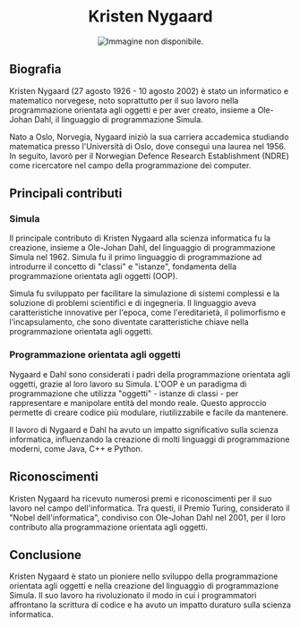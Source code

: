 <center>

# **Kristen Nygaard** #

![Immagine non disponibile.](https://upload.wikimedia.org/wikipedia/commons/b/bb/Kristen-Nygaard-SBLP-1997-head.png "Kristen Nygaard")

</center>

## **Biografia** ##

Kristen Nygaard (27 agosto 1926 - 10 agosto 2002) è stato un informatico e matematico norvegese, noto soprattutto per il suo lavoro nella programmazione orientata agli oggetti e per aver creato, insieme a Ole-Johan Dahl, il linguaggio di programmazione Simula.

Nato a Oslo, Norvegia, Nygaard iniziò la sua carriera accademica studiando matematica presso l'Università di Oslo, dove conseguì una laurea nel 1956. In seguito, lavorò per il Norwegian Defence Research Establishment (NDRE) come ricercatore nel campo della programmazione dei computer.

## **Principali contributi** ##

### **Simula** ###

Il principale contributo di Kristen Nygaard alla scienza informatica fu la creazione, insieme a Ole-Johan Dahl, del linguaggio di programmazione Simula nel 1962. Simula fu il primo linguaggio di programmazione ad introdurre il concetto di "classi" e "istanze", fondamenta della programmazione orientata agli oggetti (OOP).

Simula fu sviluppato per facilitare la simulazione di sistemi complessi e la soluzione di problemi scientifici e di ingegneria. Il linguaggio aveva caratteristiche innovative per l'epoca, come l'ereditarietà, il polimorfismo e l'incapsulamento, che sono diventate caratteristiche chiave nella programmazione orientata agli oggetti.

### **Programmazione orientata agli oggetti** ###

Nygaard e Dahl sono considerati i padri della programmazione orientata agli oggetti, grazie al loro lavoro su Simula. L'OOP è un paradigma di programmazione che utilizza "oggetti" - istanze di classi - per rappresentare e manipolare entità del mondo reale. Questo approccio permette di creare codice più modulare, riutilizzabile e facile da mantenere.

Il lavoro di Nygaard e Dahl ha avuto un impatto significativo sulla scienza informatica, influenzando la creazione di molti linguaggi di programmazione moderni, come Java, C++ e Python.

## **Riconoscimenti** ##

Kristen Nygaard ha ricevuto numerosi premi e riconoscimenti per il suo lavoro nel campo dell'informatica. Tra questi, il Premio Turing, considerato il "Nobel dell'informatica", condiviso con Ole-Johan Dahl nel 2001, per il loro contributo alla programmazione orientata agli oggetti.

## **Conclusione** ##

Kristen Nygaard è stato un pioniere nello sviluppo della programmazione orientata agli oggetti e nella creazione del linguaggio di programmazione Simula. Il suo lavoro ha rivoluzionato il modo in cui i programmatori affrontano la scrittura di codice e ha avuto un impatto duraturo sulla scienza informatica.
